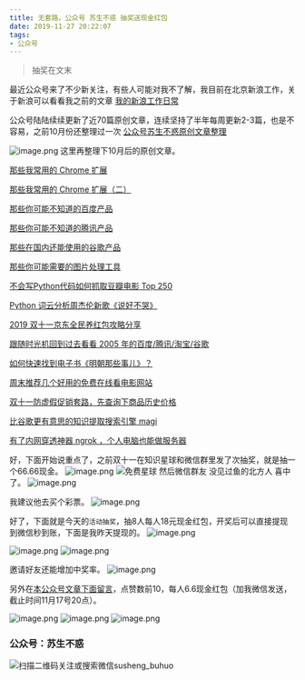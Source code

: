```yaml
---
title: 无套路，公众号 苏生不惑 抽奖送现金红包
date: 2019-11-27 20:22:07
tags:
- 公众号
---
```

> 抽奖在文末

最近公众号来了不少新关注，有些人可能对我不了解，我目前在北京新浪工作，关于新浪可以看看我之前的文章 [我的新浪工作日常](https://mp.weixin.qq.com/s/mI5kubVY2t5jwJ9ub7A1iA)

公众号陆陆续续更新了近70篇原创文章，连续坚持了半年每周更新2-3篇，也是不容易，之前10月份还整理过一次 [公众号苏生不惑原创文章整理](https://mp.weixin.qq.com/s/iL6WyI-TChtjZMuu5G5W8A) 

![image.png](https://upload-images.jianshu.io/upload_images/17817191-0d913855fcbdd912.png?imageMogr2/auto-orient/strip%7CimageView2/2/w/1240)
这里再整理下10月后的原创文章。

[那些我常用的 Chrome 扩展](https://mp.weixin.qq.com/s/9XEABuraTAipZ_uZPDbQdQ)

[那些我常用的 Chrome 扩展（二）](https://mp.weixin.qq.com/s/PGAdM0sS9dHstkbP0tOq8g)

[那些你可能不知道的百度产品](https://mp.weixin.qq.com/s/7v9LHJX05Ybv39BzrMD0Uw)

[那些你可能不知道的腾讯产品](https://mp.weixin.qq.com/s/3npDt-hSe97L987Z_DaWCQ)

[那些在国内还能使用的谷歌产品](https://mp.weixin.qq.com/s/NYrs5cluZgjvm85MXmiaKA)

[那些你可能需要的图片处理工具](https://mp.weixin.qq.com/s/H3RrK2oW1WoU2UASvfKLOw)

[不会写Python代码如何抓取豆瓣电影 Top 250](https://mp.weixin.qq.com/s/RWxn4_Qg_Z3bL4wKusndKA)

[Python 词云分析周杰伦新歌《说好不哭》](https://mp.weixin.qq.com/s/whcZis69KnIzEUVMtrjdmA)

[2019 双十一京东全民养红包攻略分享](https://mp.weixin.qq.com/s/7G3-yuJYz2tYAl3RU6FjfA)

[跟随时光机回到过去看看 2005 年的百度/腾讯/淘宝/谷歌](https://mp.weixin.qq.com/s/LKDGKWi62J5Zyzh3rB-IiQ)

[如何快速找到电子书《明朝那些事儿》？](https://mp.weixin.qq.com/s/A_Y0B86S30QD6d2dG1sWYQ)

[周末推荐几个好用的免费在线看电影网站](https://mp.weixin.qq.com/s/-65DhkgUv0cUCgYbro67MQ)

[双十一防虚假促销套路，先查询下商品历史价格](https://mp.weixin.qq.com/s/FzccdcMol_DYQhUMPgbdyg)

[比谷歌更有意思的知识提取搜索引擎 magi](https://mp.weixin.qq.com/s/f36fXJbMYgWMTSTaGMeFCg)

[有了内网穿透神器 ngrok ，个人电脑也能做服务器](https://mp.weixin.qq.com/s/I6Cd01c9fDx3MFeE3pGauw)

好，下面开始说重点了，之前双十一在知识星球和微信群里发了次抽奖，就是抽一个66.66现金。
![image.png](https://upload-images.jianshu.io/upload_images/17817191-0377b12053fd4610.png?imageMogr2/auto-orient/strip%7CimageView2/2/w/1240)
![免费星球](https://upload-images.jianshu.io/upload_images/17817191-8ff6e00de5b0726e.png?imageMogr2/auto-orient/strip%7CimageView2/2/w/1240)
然后微信群友 没见过鱼的北方人 喜中了。
![image.png](https://upload-images.jianshu.io/upload_images/17817191-3b68b0c7095f8cfe.png?imageMogr2/auto-orient/strip%7CimageView2/2/w/1240)

我建议他去买个彩票。
![image.png](https://upload-images.jianshu.io/upload_images/17817191-4140b6781f6130e7.png?imageMogr2/auto-orient/strip%7CimageView2/2/w/1240)

好了，下面就是今天的`活动抽奖`，抽8人每人18元现金红包，开奖后可以直接提现到微信秒到账，下面是我昨天提现的。
![image.png](https://upload-images.jianshu.io/upload_images/17817191-7c72c5fd15f737bc.png?imageMogr2/auto-orient/strip%7CimageView2/2/w/1240)

![image.png](https://upload-images.jianshu.io/upload_images/17817191-2e459ddbcf74b87a.png?imageMogr2/auto-orient/strip%7CimageView2/2/w/1240)
![image.png](https://upload-images.jianshu.io/upload_images/17817191-ae1fea002f63080b.png?imageMogr2/auto-orient/strip%7CimageView2/2/w/1240)

邀请好友还能增加中奖率。
![image.png](https://upload-images.jianshu.io/upload_images/17817191-ac2585c461a14fbc.png?imageMogr2/auto-orient/strip%7CimageView2/2/w/1240)

 另外在[本公众号文章下面留言](https://mp.weixin.qq.com/s/1yAoLgsaPolKvrM6ZIzxvA)，点赞数前10，每人6.6现金红包（加我微信发送，截止时间11月17号20点）。
 
![image.png](https://upload-images.jianshu.io/upload_images/17817191-980ad3ca4ef403c9.png?imageMogr2/auto-orient/strip%7CimageView2/2/w/1240)
![image.png](https://upload-images.jianshu.io/upload_images/17817191-fc93ea475920fa3f.png?imageMogr2/auto-orient/strip%7CimageView2/2/w/1240)
![image.png](https://upload-images.jianshu.io/upload_images/17817191-6c17b67c5b86d015.png?imageMogr2/auto-orient/strip%7CimageView2/2/w/1240)

### 公众号：苏生不惑
 ![扫描二维码关注或搜索微信susheng_buhuo](https://upload-images.jianshu.io/upload_images/17817191-6e0079f95d4c0338.jpg?imageMogr2/auto-orient/strip%7CimageView2/2/w/1240)


 
